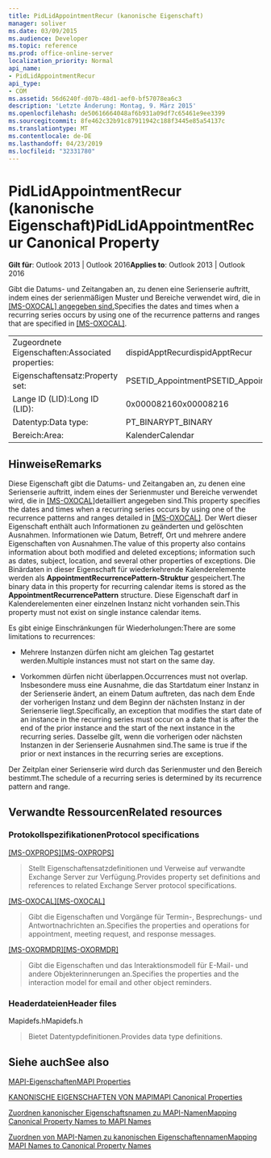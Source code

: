 ```yaml
---
title: PidLidAppointmentRecur (kanonische Eigenschaft)
manager: soliver
ms.date: 03/09/2015
ms.audience: Developer
ms.topic: reference
ms.prod: office-online-server
localization_priority: Normal
api_name:
- PidLidAppointmentRecur
api_type:
- COM
ms.assetid: 56d6240f-d07b-48d1-aef0-bf57078ea6c3
description: 'Letzte Änderung: Montag, 9. März 2015'
ms.openlocfilehash: de50616664048af6b931a09df7c65461e9ee3399
ms.sourcegitcommit: 8fe462c32b91c87911942c188f3445e85a54137c
ms.translationtype: MT
ms.contentlocale: de-DE
ms.lasthandoff: 04/23/2019
ms.locfileid: "32331780"
---
```

# <a name="pidlidappointmentrecur-canonical-property"></a><span data-ttu-id="a1aa2-103">PidLidAppointmentRecur (kanonische Eigenschaft)</span><span class="sxs-lookup"><span data-stu-id="a1aa2-103">PidLidAppointmentRecur Canonical Property</span></span>

  
  
<span data-ttu-id="a1aa2-104">**Gilt für**: Outlook 2013 | Outlook 2016</span><span class="sxs-lookup"><span data-stu-id="a1aa2-104">**Applies to**: Outlook 2013 | Outlook 2016</span></span> 
  
<span data-ttu-id="a1aa2-105">Gibt die Datums- und Zeitangaben an, zu denen eine Serienserie auftritt, indem eines der serienmäßigen Muster und Bereiche verwendet wird, die in [[MS-OXOCAL] angegeben sind.](https://msdn.microsoft.com/library/09861fde-c8e4-4028-9346-e7c214cfdba1%28Office.15%29.aspx)</span><span class="sxs-lookup"><span data-stu-id="a1aa2-105">Specifies the dates and times when a recurring series occurs by using one of the recurrence patterns and ranges that are specified in [[MS-OXOCAL]](https://msdn.microsoft.com/library/09861fde-c8e4-4028-9346-e7c214cfdba1%28Office.15%29.aspx).</span></span>
  
|||
|:-----|:-----|
|<span data-ttu-id="a1aa2-106">Zugeordnete Eigenschaften:</span><span class="sxs-lookup"><span data-stu-id="a1aa2-106">Associated properties:</span></span>  <br/> |<span data-ttu-id="a1aa2-107">dispidApptRecur</span><span class="sxs-lookup"><span data-stu-id="a1aa2-107">dispidApptRecur</span></span>  <br/> |
|<span data-ttu-id="a1aa2-108">Eigenschaftensatz:</span><span class="sxs-lookup"><span data-stu-id="a1aa2-108">Property set:</span></span>  <br/> |<span data-ttu-id="a1aa2-109">PSETID_Appointment</span><span class="sxs-lookup"><span data-stu-id="a1aa2-109">PSETID_Appointment</span></span>  <br/> |
|<span data-ttu-id="a1aa2-110">Lange ID (LID):</span><span class="sxs-lookup"><span data-stu-id="a1aa2-110">Long ID (LID):</span></span>  <br/> |<span data-ttu-id="a1aa2-111">0x00008216</span><span class="sxs-lookup"><span data-stu-id="a1aa2-111">0x00008216</span></span>  <br/> |
|<span data-ttu-id="a1aa2-112">Datentyp:</span><span class="sxs-lookup"><span data-stu-id="a1aa2-112">Data type:</span></span>  <br/> |<span data-ttu-id="a1aa2-113">PT_BINARY</span><span class="sxs-lookup"><span data-stu-id="a1aa2-113">PT_BINARY</span></span>  <br/> |
|<span data-ttu-id="a1aa2-114">Bereich:</span><span class="sxs-lookup"><span data-stu-id="a1aa2-114">Area:</span></span>  <br/> |<span data-ttu-id="a1aa2-115">Kalender</span><span class="sxs-lookup"><span data-stu-id="a1aa2-115">Calendar</span></span>  <br/> |
   
## <a name="remarks"></a><span data-ttu-id="a1aa2-116">Hinweise</span><span class="sxs-lookup"><span data-stu-id="a1aa2-116">Remarks</span></span>

<span data-ttu-id="a1aa2-117">Diese Eigenschaft gibt die Datums- und Zeitangaben an, zu denen eine Serienserie auftritt, indem eines der Serienmuster und Bereiche verwendet wird, die in [[MS-OXOCAL]](https://msdn.microsoft.com/library/09861fde-c8e4-4028-9346-e7c214cfdba1%28Office.15%29.aspx)detailliert angegeben sind.</span><span class="sxs-lookup"><span data-stu-id="a1aa2-117">This property specifies the dates and times when a recurring series occurs by using one of the recurrence patterns and ranges detailed in [[MS-OXOCAL]](https://msdn.microsoft.com/library/09861fde-c8e4-4028-9346-e7c214cfdba1%28Office.15%29.aspx).</span></span> <span data-ttu-id="a1aa2-118">Der Wert dieser Eigenschaft enthält auch Informationen zu geänderten und gelöschten Ausnahmen. Informationen wie Datum, Betreff, Ort und mehrere andere Eigenschaften von Ausnahmen.</span><span class="sxs-lookup"><span data-stu-id="a1aa2-118">The value of this property also contains information about both modified and deleted exceptions; information such as dates, subject, location, and several other properties of exceptions.</span></span> <span data-ttu-id="a1aa2-119">Die Binärdaten in dieser Eigenschaft für wiederkehrende Kalenderelemente werden als **AppointmentRecurrencePattern-Struktur** gespeichert.</span><span class="sxs-lookup"><span data-stu-id="a1aa2-119">The binary data in this property for recurring calendar items is stored as the **AppointmentRecurrencePattern** structure.</span></span> <span data-ttu-id="a1aa2-120">Diese Eigenschaft darf in Kalenderelementen einer einzelnen Instanz nicht vorhanden sein.</span><span class="sxs-lookup"><span data-stu-id="a1aa2-120">This property must not exist on single instance calendar items.</span></span> 
  
<span data-ttu-id="a1aa2-121">Es gibt einige Einschränkungen für Wiederholungen:</span><span class="sxs-lookup"><span data-stu-id="a1aa2-121">There are some limitations to recurrences:</span></span>
  
- <span data-ttu-id="a1aa2-122">Mehrere Instanzen dürfen nicht am gleichen Tag gestartet werden.</span><span class="sxs-lookup"><span data-stu-id="a1aa2-122">Multiple instances must not start on the same day.</span></span>
    
- <span data-ttu-id="a1aa2-123">Vorkommen dürfen nicht überlappen.</span><span class="sxs-lookup"><span data-stu-id="a1aa2-123">Occurrences must not overlap.</span></span> <span data-ttu-id="a1aa2-124">Insbesondere muss eine Ausnahme, die das Startdatum einer Instanz in der Serienserie ändert, an einem Datum auftreten, das nach dem Ende der vorherigen Instanz und dem Beginn der nächsten Instanz in der Serienserie liegt.</span><span class="sxs-lookup"><span data-stu-id="a1aa2-124">Specifically, an exception that modifies the start date of an instance in the recurring series must occur on a date that is after the end of the prior instance and the start of the next instance in the recurring series.</span></span> <span data-ttu-id="a1aa2-125">Dasselbe gilt, wenn die vorherigen oder nächsten Instanzen in der Serienserie Ausnahmen sind.</span><span class="sxs-lookup"><span data-stu-id="a1aa2-125">The same is true if the prior or next instances in the recurring series are exceptions.</span></span>
    
<span data-ttu-id="a1aa2-126">Der Zeitplan einer Serienserie wird durch das Serienmuster und den Bereich bestimmt.</span><span class="sxs-lookup"><span data-stu-id="a1aa2-126">The schedule of a recurring series is determined by its recurrence pattern and range.</span></span>
  
## <a name="related-resources"></a><span data-ttu-id="a1aa2-127">Verwandte Ressourcen</span><span class="sxs-lookup"><span data-stu-id="a1aa2-127">Related resources</span></span>

### <a name="protocol-specifications"></a><span data-ttu-id="a1aa2-128">Protokollspezifikationen</span><span class="sxs-lookup"><span data-stu-id="a1aa2-128">Protocol specifications</span></span>

<span data-ttu-id="a1aa2-129">[[MS-OXPROPS]](https://msdn.microsoft.com/library/f6ab1613-aefe-447d-a49c-18217230b148%28Office.15%29.aspx)</span><span class="sxs-lookup"><span data-stu-id="a1aa2-129">[[MS-OXPROPS]](https://msdn.microsoft.com/library/f6ab1613-aefe-447d-a49c-18217230b148%28Office.15%29.aspx)</span></span>
  
> <span data-ttu-id="a1aa2-130">Stellt Eigenschaftensatzdefinitionen und Verweise auf verwandte Exchange Server zur Verfügung.</span><span class="sxs-lookup"><span data-stu-id="a1aa2-130">Provides property set definitions and references to related Exchange Server protocol specifications.</span></span>
    
<span data-ttu-id="a1aa2-131">[[MS-OXOCAL]](https://msdn.microsoft.com/library/09861fde-c8e4-4028-9346-e7c214cfdba1%28Office.15%29.aspx)</span><span class="sxs-lookup"><span data-stu-id="a1aa2-131">[[MS-OXOCAL]](https://msdn.microsoft.com/library/09861fde-c8e4-4028-9346-e7c214cfdba1%28Office.15%29.aspx)</span></span>
  
> <span data-ttu-id="a1aa2-132">Gibt die Eigenschaften und Vorgänge für Termin-, Besprechungs- und Antwortnachrichten an.</span><span class="sxs-lookup"><span data-stu-id="a1aa2-132">Specifies the properties and operations for appointment, meeting request, and response messages.</span></span>
    
<span data-ttu-id="a1aa2-133">[[MS-OXORMDR]](https://msdn.microsoft.com/library/5454ebcc-e5d1-4da8-a598-d393b101caab%28Office.15%29.aspx)</span><span class="sxs-lookup"><span data-stu-id="a1aa2-133">[[MS-OXORMDR]](https://msdn.microsoft.com/library/5454ebcc-e5d1-4da8-a598-d393b101caab%28Office.15%29.aspx)</span></span>
  
> <span data-ttu-id="a1aa2-134">Gibt die Eigenschaften und das Interaktionsmodell für E-Mail- und andere Objekterinnerungen an.</span><span class="sxs-lookup"><span data-stu-id="a1aa2-134">Specifies the properties and the interaction model for email and other object reminders.</span></span>
    
### <a name="header-files"></a><span data-ttu-id="a1aa2-135">Headerdateien</span><span class="sxs-lookup"><span data-stu-id="a1aa2-135">Header files</span></span>

<span data-ttu-id="a1aa2-136">Mapidefs.h</span><span class="sxs-lookup"><span data-stu-id="a1aa2-136">Mapidefs.h</span></span>
  
> <span data-ttu-id="a1aa2-137">Bietet Datentypdefinitionen.</span><span class="sxs-lookup"><span data-stu-id="a1aa2-137">Provides data type definitions.</span></span>
    
## <a name="see-also"></a><span data-ttu-id="a1aa2-138">Siehe auch</span><span class="sxs-lookup"><span data-stu-id="a1aa2-138">See also</span></span>



[<span data-ttu-id="a1aa2-139">MAPI-Eigenschaften</span><span class="sxs-lookup"><span data-stu-id="a1aa2-139">MAPI Properties</span></span>](mapi-properties.md)
  
[<span data-ttu-id="a1aa2-140">KANONISCHE EIGENSCHAFTEN VON MAPI</span><span class="sxs-lookup"><span data-stu-id="a1aa2-140">MAPI Canonical Properties</span></span>](mapi-canonical-properties.md)
  
[<span data-ttu-id="a1aa2-141">Zuordnen kanonischer Eigenschaftsnamen zu MAPI-Namen</span><span class="sxs-lookup"><span data-stu-id="a1aa2-141">Mapping Canonical Property Names to MAPI Names</span></span>](mapping-canonical-property-names-to-mapi-names.md)
  
[<span data-ttu-id="a1aa2-142">Zuordnen von MAPI-Namen zu kanonischen Eigenschaftennamen</span><span class="sxs-lookup"><span data-stu-id="a1aa2-142">Mapping MAPI Names to Canonical Property Names</span></span>](mapping-mapi-names-to-canonical-property-names.md)


